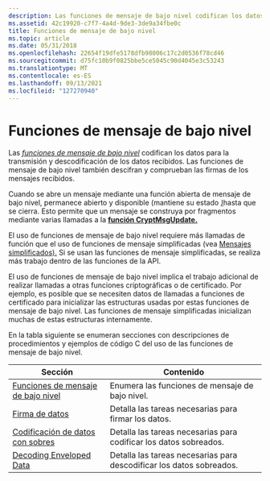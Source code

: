 ```yaml
---
description: Las funciones de mensaje de bajo nivel codifican los datos para la transmisión y descodificación de los datos recibidos. Las funciones de mensaje de bajo nivel también descifran y comprueban las firmas de los mensajes recibidos.
ms.assetid: 42c19920-c7f7-4a4d-9de3-3de9a34fbe0c
title: Funciones de mensaje de bajo nivel
ms.topic: article
ms.date: 05/31/2018
ms.openlocfilehash: 22654f19dfe5178dfb98006c17c2d0536f78cd46
ms.sourcegitcommit: d75fc10b9f0825bbe5ce5045c90d4045e3c53243
ms.translationtype: MT
ms.contentlocale: es-ES
ms.lasthandoff: 09/13/2021
ms.locfileid: "127270940"
---
```

# <a name="low-level-message-functions"></a>Funciones de mensaje de bajo nivel

Las [*funciones de mensaje de bajo nivel*](../secgloss/l-gly.md) codifican los datos para la transmisión y descodificación de los datos recibidos. Las funciones de mensaje de bajo nivel también descifran y comprueban las firmas de los mensajes recibidos.

Cuando se abre un mensaje mediante una función abierta de mensaje de bajo nivel, permanece abierto y disponible (mantiene su estado [*)*](../secgloss/s-gly.md)hasta que se cierra. Esto permite que un mensaje se construya por fragmentos mediante varias llamadas a la [**función CryptMsgUpdate.**](/windows/desktop/api/Wincrypt/nf-wincrypt-cryptmsgupdate)

El uso de funciones de mensaje de bajo nivel requiere más llamadas de función que el uso de funciones de mensaje simplificadas (vea [Mensajes simplificados).](simplified-messages.md) Si se usan las funciones de mensaje simplificadas, se realiza más trabajo dentro de las funciones de la API.

El uso de funciones de mensaje de bajo nivel implica el trabajo adicional de realizar llamadas a otras funciones criptográficas o de certificado. Por ejemplo, es posible que se necesiten datos de llamadas a funciones de certificado para inicializar las estructuras usadas por estas funciones de mensaje de bajo nivel. Las funciones de mensaje simplificadas inicializan muchas de estas estructuras internamente.

En la tabla siguiente se enumeran secciones con descripciones de procedimientos y ejemplos de código C del uso de las funciones de mensaje de bajo nivel.



| Sección                                                                               | Contenido                                           |
|---------------------------------------------------------------------------------------|----------------------------------------------------|
| [Funciones de mensaje de bajo nivel](cryptography-functions.md) | Enumera las funciones de mensaje de bajo nivel.             |
| [Firma de datos](signing-data.md)                                                      | Detalla las tareas necesarias para firmar los datos.             |
| [Codificación de datos con sobres](encoding-enveloped-data.md)                                | Detalla las tareas necesarias para codificar los datos sobreados. |
| [Decoding Enveloped Data](decoding-enveloped-data.md)                                | Detalla las tareas necesarias para descodificar los datos sobreados. |



 

 

 
